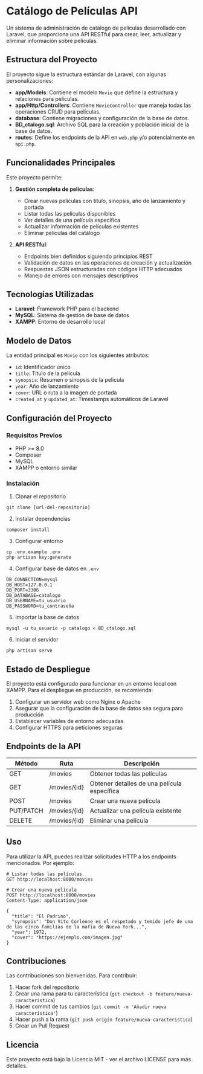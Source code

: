 # Catálogo de Películas API

Un sistema de administración de catálogo de películas desarrollado con Laravel, que proporciona una API RESTful para crear, leer, actualizar y eliminar información sobre películas.

## Estructura del Proyecto

El proyecto sigue la estructura estándar de Laravel, con algunas personalizaciones:

- **app/Models**: Contiene el modelo `Movie` que define la estructura y relaciones para películas.
- **app/Http/Controllers**: Contiene `MovieController` que maneja todas las operaciones CRUD para películas.
- **database**: Contiene migraciones y configuración de la base de datos.
- **BD_ctalogo.sql**: Archivo SQL para la creación y población inicial de la base de datos.
- **routes**: Define los endpoints de la API en `web.php` y/o potencialmente en `api.php`.

## Funcionalidades Principales

Este proyecto permite:

1. **Gestión completa de películas**:
   - Crear nuevas películas con título, sinopsis, año de lanzamiento y portada
   - Listar todas las películas disponibles
   - Ver detalles de una película específica
   - Actualizar información de películas existentes
   - Eliminar películas del catálogo

2. **API RESTful**:
   - Endpoints bien definidos siguiendo principios REST
   - Validación de datos en las operaciones de creación y actualización
   - Respuestas JSON estructuradas con códigos HTTP adecuados
   - Manejo de errores con mensajes descriptivos

## Tecnologías Utilizadas

- **Laravel**: Framework PHP para el backend
- **MySQL**: Sistema de gestión de base de datos
- **XAMPP**: Entorno de desarrollo local

## Modelo de Datos

La entidad principal es `Movie` con los siguientes atributos:
- `id`: Identificador único
- `title`: Título de la película
- `synopsis`: Resumen o sinopsis de la película
- `year`: Año de lanzamiento
- `cover`: URL o ruta a la imagen de portada
- `created_at` y `updated_at`: Timestamps automáticos de Laravel

## Configuración del Proyecto

### Requisitos Previos
- PHP >= 8.0
- Composer
- MySQL
- XAMPP o entorno similar

### Instalación

1. Clonar el repositorio
```
git clone [url-del-repositorio]
```

2. Instalar dependencias
```
composer install
```

3. Configurar entorno
```
cp .env.example .env
php artisan key:generate
```

4. Configurar base de datos en `.env`
```
DB_CONNECTION=mysql
DB_HOST=127.0.0.1
DB_PORT=3306
DB_DATABASE=catalogo
DB_USERNAME=tu_usuario
DB_PASSWORD=tu_contraseña
```

5. Importar la base de datos
```
mysql -u tu_usuario -p catalogo < BD_ctalogo.sql
```

6. Iniciar el servidor
```
php artisan serve
```

## Estado de Despliegue

El proyecto está configurado para funcionar en un entorno local con XAMPP. Para el despliegue en producción, se recomienda:

1. Configurar un servidor web como Nginx o Apache
2. Asegurar que la configuración de la base de datos sea segura para producción
3. Establecer variables de entorno adecuadas
4. Configurar HTTPS para peticiones seguras

## Endpoints de la API

| Método | Ruta | Descripción |
|--------|------|-------------|
| GET | /movies | Obtener todas las películas |
| GET | /movies/{id} | Obtener detalles de una película específica |
| POST | /movies | Crear una nueva película |
| PUT/PATCH | /movies/{id} | Actualizar una película existente |
| DELETE | /movies/{id} | Eliminar una película |

## Uso

Para utilizar la API, puedes realizar solicitudes HTTP a los endpoints mencionados. Por ejemplo:

```
# Listar todas las películas
GET http://localhost:8000/movies

# Crear una nueva película
POST http://localhost:8000/movies
Content-Type: application/json

{
  "title": "El Padrino",
  "synopsis": "Don Vito Corleone es el respetado y temido jefe de una de las cinco familias de la mafia de Nueva York...",
  "year": 1972,
  "cover": "https://ejemplo.com/imagen.jpg"
}
```

## Contribuciones

Las contribuciones son bienvenidas. Para contribuir:

1. Hacer fork del repositorio
2. Crear una rama para tu característica (`git checkout -b feature/nueva-caracteristica`)
3. Hacer commit de tus cambios (`git commit -m 'Añadir nueva característica'`)
4. Hacer push a la rama (`git push origin feature/nueva-caracteristica`)
5. Crear un Pull Request

## Licencia

Este proyecto está bajo la Licencia MIT - ver el archivo LICENSE para más detalles.
